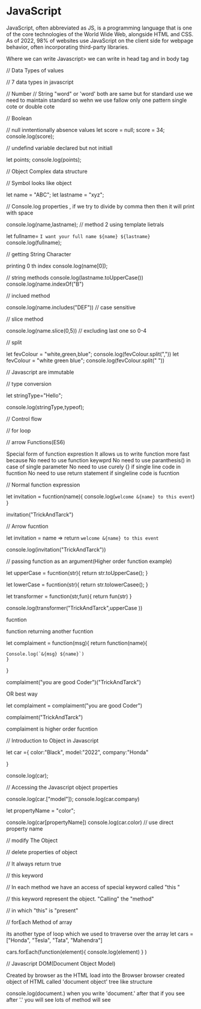 # JavaScript
JavaScript, often abbreviated as JS, is a programming language that is one of the core technologies of the World Wide Web, alongside HTML and CSS. As of 2022, 98% of websites use JavaScript on the client side for webpage behavior, often incorporating third-party libraries.

Where we can write Javascript>
we can write in head tag and in body tag

// Data Types of values

// 7 data types in javascript

// Number
// String "word" or 'word' both are same but for standard use we need to maintain standard so wehn we use fallow only one pattern single cote or double cote

// Boolean 

// null inntentionally absence values
 let score = null;
 score = 34;
 console.log(score);

// undefind variable declared   but not initiall

let points;
console.log(points);

// Object Complex data structure

// Symbol looks like object

let name = "ABC";
let lastname = "xyz";
 
 // Console.log properties , if we try to divide by comma then then it will print with space
 
 console.log(name,lastname);
 // method 2 using template lietrals
 
 let fullname= `I want your full name ${name} ${lastname}`
 console.log(fullname);
 
 // getting String Character
 
printing 0 th index
 console.log(name[0]);
 
 // string methods
 console.log(lastname.toUpperCase())
 console.log(name.indexOf("B")
 
 
 // inclued method
 
 console.log(name.includes("DEF")) // case sensitive
 
 // slice method
 
 console.log(name.slice(0,5)) //  excluding last one so 0-4
 
 
 // split
 
let fevColour = "white,green,blue";
console.log(fevColour.split(","))
let fevColour = "white green blue";
console.log(fevColour.split(" "))


// Javascript are immutable

// type conversion

let stringType="Hello";

console.log(stringType,typeof);


// Control flow

// for loop


// arrow Functions(ES6)

Special form of function exprestion
It allows us to write function more fast because
No need to use function keywprd
No need to use paranthesis() in case of single parameter
No need to use curely {} if single line code in fucntion
No need to use return statement if singleline code is  fucntion

// Normal function expression

let invitation = fucntion(name){
	console.log(`welcome &{name} to this event`)
}

invitation("TrickAndTarck")

// Arrow fucntion

let invitation = name => return `welcome &{name} to this event`

console.log(invitation("TrickAndTarck")) 


// passing function as an argument(Higher order function example)


 let upperCase = fucntion(str){
	return str.toUpperCase();
 }

 let lowerCase = fucntion(str){
	return str.tolowerCasee();
 }
 
 let transformer = function(str,fun){
 return fun(str)
 }  
 
 console.log(transformer("TrickAndTarck",upperCase ))   
 
 fucntion
 
  function returning another fucntion
 
 let complaiment = function(msg){
	return function(name){
	
	Console.log(`&{msg} ${name}`)
	}
 }
 
 complaiment("you are good Coder")("TrickAndTarck")
 
 OR 
 best way 
 
 let complaiment = complaiment("you are good Coder")
 
 complaiment("TrickAndTarck")
 
 complaiment is higher order fucntion
 
 
 // Introduction to Object in Javascript
 
 let car ={
	color:"Black",
	model:"2022",
	company:"Honda"
 
 }
 
 console.log(car);
 
 
 // Accessing the Javascript object properties
 
 console.log(car.["model"]);
 console.log(car.company)
 
 let propertyName = "color";
 
 console.log(car[propertyName])
 console.log(car.color) // use direct property name
 
 // modify The Object
 
 // delete properties of object
 
 // It always return true
 
// this keyword

 // In each method we have an access of special keyword called "this "

// this keyword represent the object. "Calling" the "method"

// in which "this" is "present"

// forEach Method of array

its another type of loop which we used to trraverse over the array
let cars = ["Honda", "Tesla", "Tata", "Mahendra"]

cars.forEach(function(element){
	console.log(element)
} )

// Javascript DOM(Document Object Model)


Created by browser as the HTML load into the Browser
browser created object of HTML called 'document object'
tree like structure

console.log(document.)
when you write 'document.' after that if you see after '.' you will see lots of method will see
